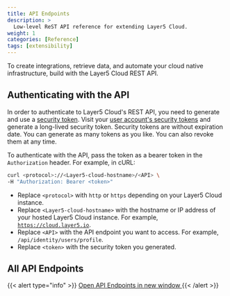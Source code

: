 ```yaml
---
title: API Endpoints
description: >
  Low-level ReST API reference for extending Layer5 Cloud.
weight: 1
categories: [Reference]
tags: [extensibility]
---
```


To create integrations, retrieve data, and automate your cloud native infrastructure, build with the Layer5 Cloud REST API.

## Authenticating with the API

In order to authenticate to Layer5 Cloud's REST API, you need to generate and use a [security token](../security/tokens). Visit your [user account's security tokens](https://cloud.layer5.io/security/tokens) and generate a long-lived security token. Security tokens are without expiration date. You can generate as many tokens as you like. You can also revoke them at any time.

To authenticate with the API, pass the token as a bearer token in the `Authorization` header. For example, in cURL:

```bash
curl <protocol>://<Layer5-cloud-hostname>/<API> \
-H "Authorization: Bearer <token>"
```

- Replace `<protocol>` with `http` or `https` depending on your Layer5 Cloud instance.
- Replace `<Layer5-cloud-hostname>` with the hostname or IP address of your hosted Layer5 Cloud instance. For example, [`https://cloud.layer5.io`](https://cloud.layer5.io).
- Replace `<API>` with the API endpoint you want to access. For example, `/api/identity/users/profile`.
- Replace `<token>` with the security token you generated.

## All API Endpoints

{{< alert type="info" >}}
<a href="https://cloud.layer5.io/system/api/docs">Open API Endpoints in new window <i class="fa fa-external-link" aria-hidden="true"></i></a>
{{< /alert >}}